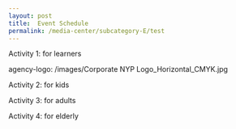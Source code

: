```yaml
---
layout: post
title:  Event Schedule
permalink: /media-center/subcategory-E/test
---
```


Activity 1: for learners 

agency-logo: /images/Corporate NYP Logo_Horizontal_CMYK.jpg

Activity 2: for kids

Activity 3: for adults 

Activity 4: for elderly  
